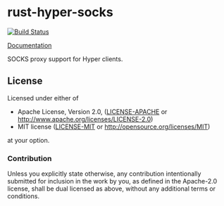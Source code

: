 # rust-hyper-socks

[![Build Status](https://travis-ci.org/sfackler/rust-hyper-socks.svg?branch=master)](https://travis-ci.org/sfackler/rust-hyper-socks)

[Documentation](https://docs.rs/hyper-socks)

SOCKS proxy support for Hyper clients.

## License

Licensed under either of

 * Apache License, Version 2.0, ([LICENSE-APACHE](LICENSE-APACHE) or http://www.apache.org/licenses/LICENSE-2.0)
 * MIT license ([LICENSE-MIT](LICENSE-MIT) or http://opensource.org/licenses/MIT)

at your option.

### Contribution

Unless you explicitly state otherwise, any contribution intentionally
submitted for inclusion in the work by you, as defined in the Apache-2.0
license, shall be dual licensed as above, without any additional terms or
conditions.
